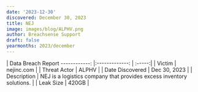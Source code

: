 ```yaml
---
date: '2023-12-30'
discovered: December 30, 2023
title: NEJ
image: images/blog/ALPHV.png
author: Breachsense Support
draft: false
yearmonths: 2023/december
---
```



| Data Breach Report
------------:     |:-------------:    | :-----:|
| Victim      | nejinc.com      | 
| Threat Actor      | ALPHV      | 
| Date Discovered      | Dec 30, 2023      | 
| Description      | NEJ is a logistics company that provides excess inventory solutions.      | 
| Leak Size      | 420GB      | 

